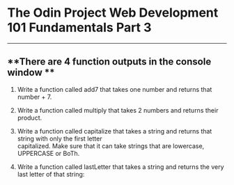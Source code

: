 # **The Odin Project Web Development 101 Fundamentals Part 3**
---
**There are 4 function outputs in the console window **
---

1. Write a function called add7 that takes one number and returns that number + 7.

2. Write a function called multiply that takes 2 numbers and returns their product.

3. Write a function called capitalize that takes a string and returns that string with only the first letter  
capitalized. Make sure that it can take strings that are lowercase, UPPERCASE or BoTh.

4. Write a function called lastLetter that takes a string and returns the very last letter of that string:

